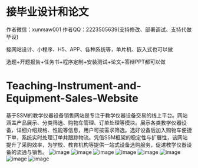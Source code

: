 # 接毕业设计和论文
作者微信：xunmaw001  作者QQ：2223505639(支持修改、部署调试、支持代做毕设)

接网站设计、小程序、H5、APP、各种系统等，单片机、嵌入式也可以做

选题+开题报告+任务书+程序定制+安装测试+论文+答辩PPT都可以做
# Teaching-Instrument-and-Equipment-Sales-Website
基于SSM的教学仪器设备销售网站是专注于教学仪器设备交易的线上平台。网站涵盖产品展示、分类筛选、购物车管理、订单处理等模块。展示各类教学仪器设备，详细介绍规格、性能等信息，用户可按需求筛选。选好设备后加入购物车便捷下单，系统实时处理订单并跟踪物流。凭借SSM框架的稳定性与扩展性，该网站提升了采购效率，为学校、教育机构等提供一站式设备选购服务，促进教学仪器设备的流通与销售。
![image](https://github.com/user-attachments/assets/6a52181e-cd7e-4a41-b31d-ddf0273d8d0b)
![image](https://github.com/user-attachments/assets/a74714ad-cbbc-4678-834e-ff840486cb52)
![image](https://github.com/user-attachments/assets/68bfdd69-64a6-422b-ad68-e7aede109e9d)
![image](https://github.com/user-attachments/assets/09949278-8836-424a-b698-7f235abcd6e3)
![image](https://github.com/user-attachments/assets/e940f4a3-2648-424f-a720-4d192e748b76)
![image](https://github.com/user-attachments/assets/d0aa4806-8798-4992-ad55-96e9374e1a3c)
![image](https://github.com/user-attachments/assets/9c36479d-c503-4ca2-81ce-9eaad3a41d9c)
![image](https://github.com/user-attachments/assets/288e264e-103e-45fa-8d1e-e562b2132e15)
